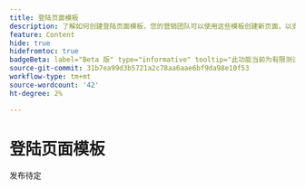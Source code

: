 ```yaml
---
title: 登陆页面模板
description: 了解如何创建登陆页面模板，您的营销团队可以使用这些模板创建新页面，以支持帐户历程和营销活动。
feature: Content
hide: true
hidefromtoc: true
badgeBeta: label="Beta 版" type="informative" tooltip="此功能当前为有限测试版"
source-git-commit: 31b7ea99d3b5721a2c78aa6aae6bf9da98e10f53
workflow-type: tm+mt
source-wordcount: '42'
ht-degree: 2%

---
```


# 登陆页面模板

发布待定
